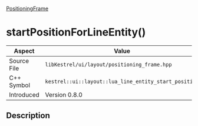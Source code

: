 [PositioningFrame](index)
# startPositionForLineEntity()
| Aspect | Value |
| --- | --- |
| Source File | `libKestrel/ui/layout/positioning_frame.hpp` |
| C++ Symbol | `kestrel::ui::layout::lua_line_entity_start_position` |
| Introduced | Version 0.8.0 |
## Description

